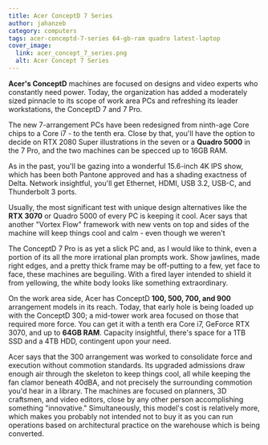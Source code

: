 ```yaml
---
title: Acer ConceptD 7 Series
author: jahanzeb
category: computers
tags: acer-conceptd-7-series 64-gb-ram quadro latest-laptop
cover_image:
  link: acer_concept_7_series.png
  alt: Acer Concept 7 Series
---
```

**Acer's ConceptD** machines are focused on designs and video experts who constantly need power. Today, the organization has added a moderately sized pinnacle to its scope of work area PCs and refreshing its leader workstations, the ConceptD 7 and 7 Pro. 

The new 7-arrangement PCs have been redesigned from ninth-age Core chips to a Core i7 - to the tenth era. Close by that, you'll have the option to decide on RTX 2080 Super illustrations in the seven or a **Quadro 5000** in the 7 Pro, and the two machines can be specced up to 16GB RAM. 

As in the past, you'll be gazing into a wonderful 15.6-inch 4K IPS show, which has been both Pantone approved and has a shading exactness of Delta. Network insightful, you'll get Ethernet, HDMI, USB 3.2, USB-C, and Thunderbolt 3 ports.

Usually, the most significant test with unique design alternatives like the **RTX 3070** or Quadro 5000 of every PC is keeping it cool. Acer says that another "Vortex Flow" framework with new vents on top and sides of the machine will keep things cool and calm - even though we weren't

The ConceptD 7 Pro is as yet a slick PC and, as I would like to think, even a portion of its all the more irrational plan prompts work. Show jawlines, made right edges, and a pretty thick frame may be off-putting to a few, yet face to face, these machines are beguiling. With a fired layer intended to shield it from yellowing, the white body looks like something extraordinary.

On the work area side, Acer has ConceptD **100, 500, 700, and 900** arrangement models in its reach. Today, that early hole is being loaded up with the ConceptD 300; a mid-tower work area focused on those that required more force. You can get it with a tenth era Core i7, GeForce RTX 3070, and up to **64GB RAM**. Capacity insightful, there's space for a 1TB SSD and a 4TB HDD, contingent upon your need. 

Acer says that the 300 arrangement was worked to consolidate force and execution without commotion standards. Its upgraded admissions draw enough air through the skeleton to keep things cool, all while keeping the fan clamor beneath 40dBA, and not precisely the surrounding commotion you'd hear in a library. The machines are focused on planners, 3D craftsmen, and video editors, close by any other person accomplishing something "innovative." Simultaneously, this model's cost is relatively more, which makes you probably not intended not to buy it as you can run operations based on architectural practice on the warehouse which is being converted.
